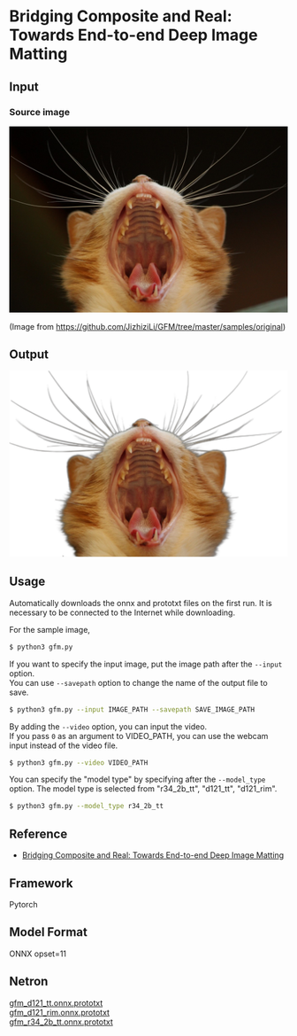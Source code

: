 # Bridging Composite and Real: Towards End-to-end Deep Image Matting

## Input

### Source image

![Input](demo.jpg)

(Image from https://github.com/JizhiziLi/GFM/tree/master/samples/original)

## Output

![Output](output.png)

## Usage
Automatically downloads the onnx and prototxt files on the first run.
It is necessary to be connected to the Internet while downloading.

For the sample image,
```bash
$ python3 gfm.py
```

If you want to specify the input image, put the image path after the `--input` option.  
You can use `--savepath` option to change the name of the output file to save.
```bash
$ python3 gfm.py --input IMAGE_PATH --savepath SAVE_IMAGE_PATH
```

By adding the `--video` option, you can input the video.   
If you pass `0` as an argument to VIDEO_PATH, you can use the webcam input instead of the video file.
```bash
$ python3 gfm.py --video VIDEO_PATH
```

You can specify the "model type" by specifying after the `--model_type` option.
The model type is selected from "r34_2b_tt", "d121_tt", "d121_rim".  
```bash
$ python3 gfm.py --model_type r34_2b_tt
```

## Reference

- [Bridging Composite and Real: Towards End-to-end Deep Image Matting](https://github.com/JizhiziLi/GFM)

## Framework

Pytorch

## Model Format

ONNX opset=11

## Netron

[gfm_d121_tt.onnx.prototxt](https://netron.app/?url=https://storage.googleapis.com/ailia-models/gfm/gfm_d121_tt.onnx.prototxt)  
[gfm_d121_rim.onnx.prototxt](https://netron.app/?url=https://storage.googleapis.com/ailia-models/fgm/gfm_d121_rim.onnx.prototxt)  
[gfm_r34_2b_tt.onnx.prototxt](https://netron.app/?url=https://storage.googleapis.com/ailia-models/fgm/gfm_r34_2b_tt.onnx.prototxt)  
